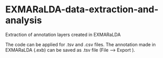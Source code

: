 # EXMARaLDA-data-extraction-and-analysis
Extraction of annotation layers created in EXMARaLDA

The code can be applied for .tsv and .csv files.
The annotation made in EXMARaLDA (.exb) can be saved as .tsv file (File --> Export ).
